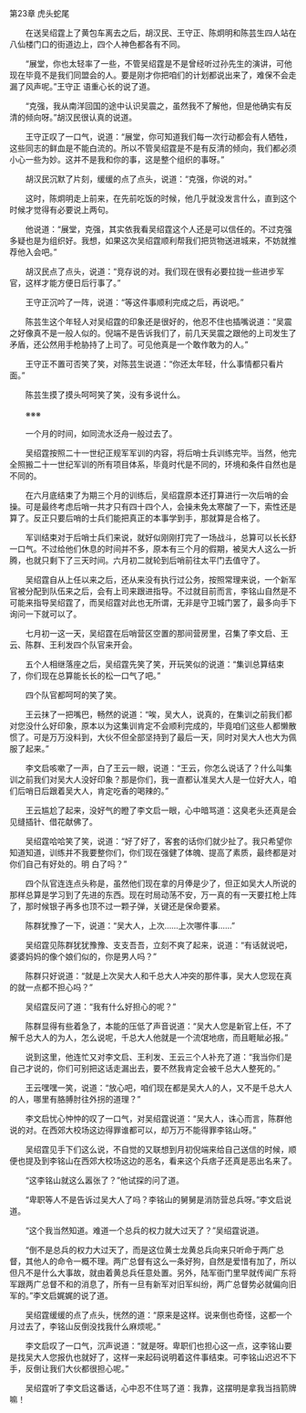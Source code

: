 第23章 虎头蛇尾

　　在送吴绍霆上了黄包车离去之后，胡汉民、王守正、陈炯明和陈芸生四人站在八仙楼门口的街道边上，四个人神色都各有不同。

　　“展堂，你也太轻率了一些，不管吴绍霆是不是曾经听过孙先生的演讲，可他现在毕竟不是我们同盟会的人。要是刚才你把咱们的计划都说出来了，难保不会走漏了风声呢。”王守正
语重心长的说了道。

　　“克强，我从南洋回国的途中认识吴震之，虽然我不了解他，但是他确实有反清的倾向呀。”胡汉民很认真的说道。

　　王守正叹了一口气，说道：“展堂，你可知道我们每一次行动都会有人牺牲，这些同志的鲜血是不能白流的。所以不管吴绍霆是不是有反清的倾向，我们都必须小心一些为妙。这并不是我和你的事，这是整个组织的事呀。”

　　胡汉民沉默了片刻，缓缓的点了点头，说道：“克强，你说的对。”

　　这时，陈炯明走上前来，在先前吃饭的时候，他几乎就没发言什么，直到这个时候才觉得有必要说上两句。

　　他说道：“展堂，克强，其实依我看吴绍霆这个人还是可以信任的。不过克强多疑也是为组织好。我想，如果这次吴绍霆顺利帮我们把货物送进城来，不妨就推荐他入会吧。”

　　胡汉民点了点头，说道：“竞存说的对。我们现在很有必要拉拢一些进步军官，这样才能方便日后行事了。”

　　王守正沉吟了一阵，说道：“等这件事顺利完成之后，再说吧。”

　　陈芸生这个年轻人对吴绍霆的印象还是很好的，他忍不住也插嘴说道：“吴震之好像真不是一般人似的。倪端不是告诉我们了，前几天吴震之跟他的上司发生了矛盾，还公然用手枪胁持了上司了。可见他真是一个敢作敢为的人。”

　　王守正不置可否笑了笑，对陈芸生说道：“你还太年轻，什么事情都只看片面。”

　　陈芸生摸了摸头呵呵笑了笑，没有多说什么。

　　※※※

　　一个月的时间，如同流水泛舟一般过去了。

　　吴绍霆按照二十一世纪正规军军训的内容，将后哨士兵训练完毕。当然，他完全照搬二十一世纪军训的所有项目体系，毕竟时代是不同的，环境和条件自然也是不同的。

　　在六月底结束了为期三个月的训练后，吴绍霆原本还打算进行一次后哨的会操。可是最终考虑后哨一共才只有四十四个人，会操未免太寒酸了一下，索性还是算了。反正只要后哨的士兵们能把真正的本事学到手，那就算是合格了。

　　军训结束对于后哨士兵们来说，就好似刚刚打完了一场战斗，总算可以长长舒一口气。不过给他们休息的时间并不多，原本有三个月的假期，被吴大人这么一折腾，也就只剩下了三天时间。六月初二就轮到后哨前往太平门去值守了。

　　吴绍霆自从上任以来之后，还从来没有执行过公务，按照常理来说，一个新军官被分配到队伍来之后，会有上司来跟进指导。不过就目前而言，李铭山自然是不可能来指导吴绍霆了，而吴绍霆对此也无所谓，无非是守卫城门罢了，最多向手下询问一下就可以了。

　　七月初一这一天，吴绍霆在后哨营区空置的那间营房里，召集了李文启、王云、陈群、王利发四个队官来开会。

　　五个人相继落座之后，吴绍霆先笑了笑，开玩笑似的说道：“集训总算结束了，你们现在总算能长长的松一口气了吧。”

　　四个队官都呵呵的笑了笑。

　　王云抹了一把嘴巴，畅然的说道：“唉，吴大人，说真的，在集训之前我们都对您没什么好印象，原本以为这集训肯定不会顺利完成的，毕竟咱们这些人都懒散惯了。可是万万没料到，大伙不但全部坚持到了最后一天，同时对吴大人也大为佩服了起来。”

　　李文启咳嗽了一声，白了王云一眼，说道：“王云，你怎么说话了？什么叫集训之前我们对吴大人没好印象？那是你们，我一直都认准吴大人是一位好大人，咱们后哨日后跟着吴大人，肯定吃香的喝辣的。”

　　王云尴尬了起来，没好气的瞪了李文启一眼，心中暗骂道：这臭老头还真是会见缝插针、借花献佛了。

　　吴绍霆哈哈笑了笑，说道：“好了好了，客套的话你们就少扯了。我只希望你知道知道，训练并不我要整你们，你们现在强健了体魄、提高了素质，最终都是对你们自己有好处的。明
白了吗？”

　　四个队官连连点头称是，虽然他们现在拿的月俸是少了，但正如吴大人所说的那样总算是学习到了先进的东西。现在时局动荡不安，万一真的有一天要扛枪上阵了，那时候银子再多也顶不过一颗子弹，关键还是保命要紧。

　　陈群犹豫了一下，说道：“吴大人，上次……上次哪件事……”

　　吴绍霆见陈群犹犹豫豫、支支吾吾，立刻不爽了起来，说道：“有话就说吧，婆婆妈妈的像个娘们似的，你是男人吗？”

　　陈群只好说道：“就是上次吴大人和千总大人冲突的那件事，吴大人您现在真的就一点都不担心吗？”

　　吴绍霆反问了道：“我有什么好担心的呢？”

　　陈群显得有些着急了，本能的压低了声音说道：“吴大人您是新官上任，不了解千总大人的为人，怎么说呢，千总大人他就是一个流氓地痞，而且睚眦必报。”

　　说到这里，他连忙又对李文启、王利发、王云三个人补充了道：“我当你们是自己才说的，你们可别把这话走漏出去，要不然我肯定会被千总大人整死的。”

　　王云嘿嘿一笑，说道：“放心吧，咱们现在都是吴大人的人，又不是千总大人的人，哪里有胳膊肘往外拐的道理？”

　　李文启忧心忡忡的叹了一口气，对吴绍霆说道：“吴大人，诛心而言，陈群他说的对。在西郊大校场这边得罪谁都可以，却万万不能得罪李铭山呀。”

　　吴绍霆见手下们这么说，不自觉的又联想到月初倪端来给自己送信的时候，顺便也提及到李铭山在西郊大校场这边的恶名，看来这个兵痞子还真是恶出名来了。

　　“这李铭山就这么嚣张了？”他试探的问了道。

　　“卑职等人不是告诉过吴大人了吗？李铭山的舅舅是消防营总兵呀。”李文启说道。

　　“这个我当然知道。难道一个总兵的权力就大过天了？”吴绍霆说道。

　　“倒不是总兵的权力大过天了，而是这位黄士龙黄总兵向来只听命于两广总督，其他人的命令一概不理。两广总督有这么一条好狗，自然是爱惜有加了，所以但凡不是什么大事故，就由着黄总兵任意处置。另外，陆军衙门里早就传闻广东将军跟两广总督不和的消息了，所有一旦有新军对旧军纠纷，两广总督势必就偏向旧军的。”李文启娓娓的说了道。

　　吴绍霆缓缓的点了点头，恍然的道：“原来是这样。说来倒也奇怪，这都一个月过去了，李铭山反倒没找我什么麻烦呢。”

　　李文启叹了一口气，沉声说道：“就是呀。卑职们也担心这一点，这李铭山要是找吴大人您报仇也就好了，这样一来起码说明着这件事结束。可李铭山迟迟不下手，反倒让我们大伙都很担心呢。”

　　吴绍霆听了李文启这番话，心中忍不住骂了道：我靠，这摆明是拿我当挡箭牌嘛！

